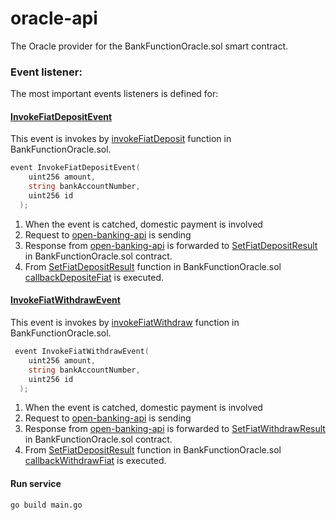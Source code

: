 # oracle-api

The Oracle provider for the BankFunctionOracle.sol smart contract.

### Event listener:
The most important events listeners is defined for:

#### [InvokeFiatDepositEvent](https://github.com/aquaprotocol/smart-contract/blob/a2ab5b59a261337ab4536362d3c5af4fe8ae77a1/BankFunctionOracle.sol#L10)
This event is invokes by [invokeFiatDeposit](https://github.com/aquaprotocol/smart-contract/blob/a2ab5b59a261337ab4536362d3c5af4fe8ae77a1/BankFunctionOracle.sol#L34) function in BankFunctionOracle.sol.

```go
event InvokeFiatDepositEvent(
    uint256 amount,
    string bankAccountNumber,
    uint256 id
  );
  ```
  1. When the event is catched, domestic payment is involved
  2. Request to [open-banking-api](https://github.com/aquaprotocol/open-banking-api) is sending
  3. Response from [open-banking-api](https://github.com/aquaprotocol/open-banking-api) is forwarded to [SetFiatDepositResult](https://github.com/aquaprotocol/smart-contract/blob/a2ab5b59a261337ab4536362d3c5af4fe8ae77a1/BankFunctionOracle.sol#L56) in BankFunctionOracle.sol contract.
  4. From [SetFiatDepositResult](https://github.com/aquaprotocol/smart-contract/blob/a2ab5b59a261337ab4536362d3c5af4fe8ae77a1/BankFunctionOracle.sol#L56) function in BankFunctionOracle.sol [callbackDepositeFiat](https://github.com/aquaprotocol/smart-contract/blob/a2ab5b59a261337ab4536362d3c5af4fe8ae77a1/BankFunctionOracle.sol#L65) is executed.
 

#### [InvokeFiatWithdrawEvent](https://github.com/aquaprotocol/smart-contract/blob/a2ab5b59a261337ab4536362d3c5af4fe8ae77a1/BankFunctionOracle.sol#L16)
This event is invokes by [invokeFiatWithdraw](https://github.com/aquaprotocol/smart-contract/blob/a2ab5b59a261337ab4536362d3c5af4fe8ae77a1/BankFunctionOracle.sol#L45) function in BankFunctionOracle.sol.

```go
 event InvokeFiatWithdrawEvent(
    uint256 amount,
    string bankAccountNumber, 
    uint256 id
  );
  ```
  1. When the event is catched, domestic payment is involved
  2. Request to [open-banking-api](https://github.com/aquaprotocol/open-banking-api) is sending
  3. Response from [open-banking-api](https://github.com/aquaprotocol/open-banking-api) is forwarded to [SetFiatWithdrawResult](https://github.com/aquaprotocol/smart-contract/blob/a2ab5b59a261337ab4536362d3c5af4fe8ae77a1/BankFunctionOracle.sol#L69) in BankFunctionOracle.sol contract.
  4. From [SetFiatDepositResult](https://github.com/aquaprotocol/smart-contract/blob/a2ab5b59a261337ab4536362d3c5af4fe8ae77a1/BankFunctionOracle.sol#L69) function in BankFunctionOracle.sol [callbackWithdrawFiat](https://github.com/aquaprotocol/smart-contract/blob/a2ab5b59a261337ab4536362d3c5af4fe8ae77a1/BankFunctionOracle.sol#L78) is executed.

#### Run service
`go build main.go`

